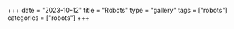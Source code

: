 +++
date = "2023-10-12"
title = "Robots"
type = "gallery"
tags = ["robots"]
categories = ["robots"]
+++
